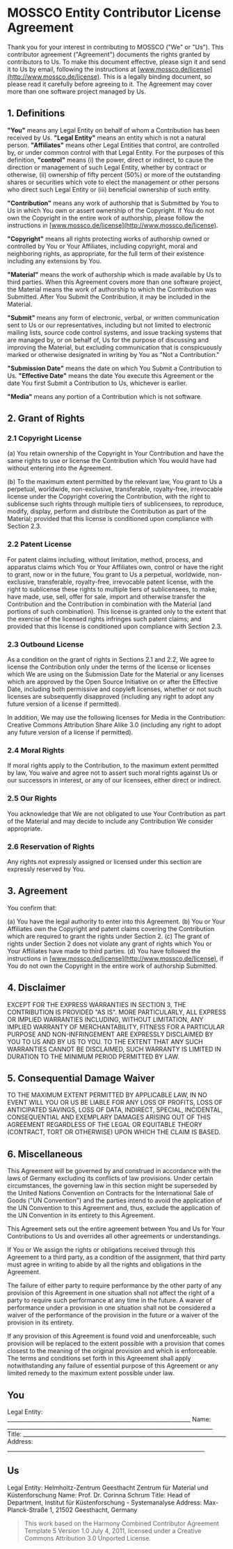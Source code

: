 # MOSSCO Entity Contributor License Agreement

Thank you for your interest in contributing to MOSSCO ("We" or "Us"). This contributor agreement ("Agreement") documents the rights granted by contributors to Us. To make this document effective, please sign it and send it to Us by email, following the instructions at [www.mossco.de/license](http://www.mossco.de/license). This is a legally binding document, so please read it carefully before agreeing to it. The Agreement may cover more than one software project managed by Us.

## 1. Definitions

**"You"** means any Legal Entity on behalf of whom a Contribution has been received by Us. **"Legal Entity"** means an entity which is not a natural person.  **"Affiliates"** means other Legal Entities that control, are controlled by, or under common control with that Legal Entity. For the purposes of this definition, **"control"** means (i) the power, direct or indirect, to cause the direction or management of such Legal Entity, whether by contract or otherwise, (ii) ownership of fifty percent (50%) or more of the outstanding shares or securities which vote to elect the management or other persons who direct such Legal Entity or (iii) beneficial ownership of such entity.

**"Contribution"** means any work of authorship that is Submitted by You to Us in which You own or assert ownership of the Copyright. If You do not own the Copyright in the entire work of authorship, please follow the instructions in [www.mossco.de/license](http://www.mossco.de/license).

**"Copyright"** means all rights protecting works of authorship owned or controlled by You or Your Affiliates, including copyright, moral and neighboring rights, as appropriate, for the full term of their existence including any extensions by You.

**"Material"** means the work of authorship which is made available by Us to third parties. When this Agreement covers more than one software project, the Material means the work of authorship to which the Contribution was Submitted. After You Submit the Contribution, it may be included in the Material.

**"Submit"** means any form of electronic, verbal, or written communication sent to Us or our representatives, including but not limited to electronic mailing lists, source code control systems, and issue tracking systems that are managed by, or on behalf of, Us for the purpose of discussing and improving the Material, but excluding communication that is conspicuously marked or otherwise designated in writing by You as "Not a Contribution."

**"Submission Date"** means the date on which You Submit a Contribution to Us. **"Effective Date"** means the date You execute this Agreement or the date You first Submit a Contribution to Us, whichever is earlier.

**"Media"** means any portion of a Contribution which is not software.

## 2. Grant of Rights

### 2.1 Copyright License

(a) You retain ownership of the Copyright in Your Contribution and have the same rights to use or license the Contribution which You would have had without entering into the Agreement.

(b) To the maximum extent permitted by the relevant law, You grant to Us a perpetual, worldwide, non-exclusive, transferable, royalty-free, irrevocable license under the Copyright covering the Contribution, with the right to sublicense such rights through multiple tiers of sublicensees, to reproduce, modify, display, perform and distribute the Contribution as part of the Material; provided that this license is conditioned upon compliance with Section 2.3.

### 2.2 Patent License
For patent claims including, without limitation, method, process, and apparatus claims which You or Your Affiliates own, control or have the right to grant, now or in the future, You grant to Us a perpetual, worldwide, non-exclusive, transferable, royalty-free, irrevocable patent license, with the right to sublicense these rights to multiple tiers of sublicensees, to make, have made, use, sell, offer for sale, import and otherwise transfer the Contribution and the Contribution in combination with the Material (and portions of such combination). This license is granted only to the extent that the exercise of the licensed rights infringes such patent claims; and provided that this license is conditioned upon compliance with Section 2.3.

### 2.3 Outbound License
As a condition on the grant of rights in Sections 2.1 and 2.2, We agree to license the Contribution only under the terms of the license or licenses which We are using on the Submission Date for the Material or any licenses which are approved by the Open Source Initiative on or after the Effective Date, including both permissive and copyleft licenses, whether or not such licenses are subsequently disapproved (including any right to adopt any future version of a license if permitted).

In addition, We may use the following licenses for Media in the Contribution: Creative Commons Attribution Share Alike 3.0 (including any right to adopt any future version of a license if permitted).

### 2.4 Moral Rights
If moral rights apply to the Contribution, to the maximum extent permitted by law, You waive and agree not to assert such moral rights against Us or our successors in interest, or any of our licensees, either direct or indirect.

### 2.5 Our Rights
You acknowledge that We are not obligated to use Your Contribution as part of the Material and may decide to include any Contribution We consider appropriate.

###  2.6 Reservation of Rights
Any rights not expressly assigned or licensed under this section are expressly reserved by You.

## 3. Agreement
You confirm that:

(a) You have the legal authority to enter into this Agreement.
(b) You or Your Affiliates own the Copyright and patent claims covering the Contribution which are required to grant the rights under Section 2.
(c) The grant of rights under Section 2 does not violate any grant of rights which You or Your Affiliates have made to third parties.
(d) You have followed the instructions in [www.mossco.de/license](http://www.mossco.de/license), if You do not own the Copyright in the entire work of authorship Submitted.

## 4. Disclaimer
EXCEPT FOR THE EXPRESS WARRANTIES IN SECTION 3, THE CONTRIBUTION IS PROVIDED "AS IS". MORE PARTICULARLY, ALL EXPRESS OR IMPLIED WARRANTIES INCLUDING, WITHOUT LIMITATION, ANY IMPLIED WARRANTY OF MERCHANTABILITY, FITNESS FOR A PARTICULAR PURPOSE AND NON-INFRINGEMENT ARE EXPRESSLY DISCLAIMED BY YOU TO US AND BY US TO YOU. TO THE EXTENT THAT ANY SUCH WARRANTIES CANNOT BE DISCLAIMED, SUCH WARRANTY IS LIMITED IN DURATION TO THE MINIMUM PERIOD PERMITTED BY LAW.

## 5. Consequential Damage Waiver
TO THE MAXIMUM EXTENT PERMITTED BY APPLICABLE LAW, IN NO EVENT WILL YOU OR US BE LIABLE FOR ANY LOSS OF PROFITS, LOSS OF ANTICIPATED SAVINGS, LOSS OF DATA, INDIRECT, SPECIAL, INCIDENTAL, CONSEQUENTIAL AND EXEMPLARY DAMAGES ARISING OUT OF THIS AGREEMENT REGARDLESS OF THE LEGAL OR EQUITABLE THEORY (CONTRACT, TORT OR OTHERWISE) UPON WHICH THE CLAIM IS BASED.

## 6. Miscellaneous

This Agreement will be governed by and construed in accordance with the laws of Germany excluding its conflicts of law provisions. Under certain circumstances, the governing law in this section might be superseded by the United Nations Convention on Contracts for the International Sale of Goods ("UN Convention") and the parties intend to avoid the application of the UN Convention to this Agreement and, thus, exclude the application of the UN Convention in its entirety to this Agreement.

This Agreement sets out the entire agreement between You and Us for Your Contributions to Us and overrides all other agreements or understandings.

If You or We assign the rights or obligations received through this Agreement to a third party, as a condition of the assignment, that third party must agree in writing to abide by all the rights and obligations in the Agreement.

The failure of either party to require performance by the other party of any provision of this Agreement in one situation shall not affect the right of a party to require such performance at any time in the future. A waiver of performance under a provision in one situation shall not be considered a waiver of the performance of the provision in the future or a waiver of the provision in its entirety.

If any provision of this Agreement is found void and unenforceable, such provision will be replaced to the extent possible with a provision that comes closest to the meaning of the original provision and which is enforceable. The terms and conditions set forth in this Agreement shall apply notwithstanding any failure of essential purpose of this Agreement or any limited remedy to the maximum extent possible under law.


## You

Legal Entity: __________________________________________________________________
Name: __________________________________________________________________________
Title: _________________________________________________________________________
Address: _______________________________________________________________________


## Us

Legal Entity: Helmholtz-Zentrum Geesthacht Zentrum für Material und Küstenforschung
Name: Prof. Dr. Corinna Schrum
Title: Head of Department, Institut für Küstenforschung - Systemanalyse
Address: Max-Planck-Straße 1, 21502 Geesthacht, Germany

> This work based on the Harmony Combined Contributor Agreement Template 5 Version 1.0 July 4, 2011,
licensed under a Creative Commons Attribution 3.0 Unported License.
